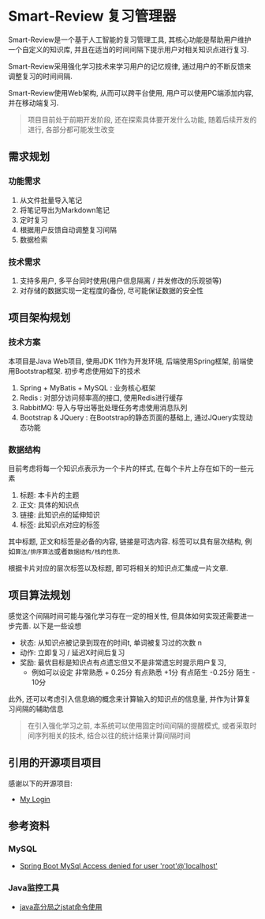 Smart-Review 复习管理器
========================

Smart-Review是一个基于人工智能的复习管理工具, 其核心功能是帮助用户维护一个自定义的知识库, 并且在适当的时间间隔下提示用户对相关知识点进行复习.

Smart-Review采用强化学习技术来学习用户的记忆规律, 通过用户的不断反馈来调整复习的时间间隔.

Smart-Review使用Web架构, 从而可以跨平台使用, 用户可以使用PC端添加内容, 并在移动端复习.

> 项目目前处于前期开发阶段, 还在探索具体要开发什么功能, 随着后续开发的进行, 各部分都可能发生改变 



需求规划
-----------

### 功能需求

1. 从文件批量导入笔记
2. 将笔记导出为Markdown笔记
3. 定时复习
4. 根据用户反馈自动调整复习间隔
5. 数据检索

### 技术需求

1. 支持多用户, 多平台同时使用(用户信息隔离 / 并发修改的乐观锁等)
2. 对存储的数据实现一定程度的备份, 尽可能保证数据的安全性

项目架构规划
------------

### 技术方案

本项目是Java Web项目, 使用JDK 11作为开发环境, 后端使用Spring框架, 前端使用Bootstrap框架.  初步考虑使用如下的技术

1. Spring + MyBatis + MySQL : 业务核心框架
2. Redis : 对部分访问频率高的接口, 使用Redis进行缓存
3. RabbitMQ: 导入与导出等批处理任务考虑使用消息队列
4. Bootstrap & JQuery : 在Bootstrap的静态页面的基础上, 通过JQuery实现动态功能

### 数据结构

目前考虑将每一个知识点表示为一个卡片的样式, 在每个卡片上存在如下的一些元素

1. 标题: 本卡片的主题
2. 正文: 具体的知识点
3. 链接: 此知识点的延伸知识
4. 标签: 此知识点对应的标签

其中标题, 正文和标签是必备的内容, 链接是可选内容. 标签可以具有层次结构, 例如`算法/排序算法`或者`数据结构/栈的性质`. 

根据卡片对应的层次标签以及标题, 即可将相关的知识点汇集成一片文章.


项目算法规划
-------------

感觉这个间隔时间可能与强化学习存在一定的相关性, 但具体如何实现还需要进一步完善. 以下是一些设想

- 状态: 从知识点被记录到现在的时间t, 单词被复习过的次数 n 
- 动作: 立即复习 / 延迟X时间后复习
- 奖励: 最优目标是知识点有点遗忘但又不是非常遗忘时提示用户复习,
    - 例如可以设定 非常熟悉 + 0.25分  有点熟悉 +1分  有点陌生 -0.25分 陌生 - 10分

此外, 还可以考虑引入信息熵的概念来计算输入的知识点的信息量, 并作为计算复习间隔的辅助信息

> 在引入强化学习之前, 本系统可以使用固定时间间隔的提醒模式, 或者采取时间序列相关的技术, 结合以往的统计结果计算间隔时间



引用的开源项目项目
-------------------

感谢以下的开源项目: 

- [My Login](https://github.com/nauvalazhar/bootstrap-4-login-page)


参考资料
--------------------

### MySQL

- [Spring Boot MySql Access denied for user 'root'@'localhost'](https://stackoverflow.com/questions/58260870/spring-boot-mysql-access-denied-for-user-rootlocalhost)


###  Java监控工具

- [java高分局之jstat命令使用](https://blog.csdn.net/maosijunzi/article/details/46049117)
